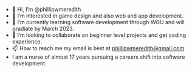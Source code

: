 - 👋 Hi, I’m @phillipwmeredith
- 👀 I’m interested in game design and also web and app development.
- 🌱 I’m currently learning software development through WGU and will gradiate by March 2023.
- 💞️ I’m looking to collaborate on beginner level projects and get coding experience.
- 📫 How to reach me my email is best at phillipwmeredith@gmail.com
- I am a nurse of almost 17 years pursuing a careers shift into software development.  

<!---
phillipwmeredith/phillipwmeredith is a ✨ special ✨ repository because its `README.md` (this file) appears on your GitHub profile.
You can click the Preview link to take a look at your changes.
--->
